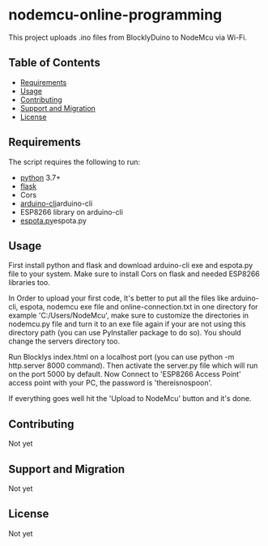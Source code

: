 # nodemcu-online-programming
This project uploads .ino files from BlocklyDuino to NodeMcu via Wi-Fi. 


Table of Contents
-----------------

  * [Requirements](#requirements)
  * [Usage](#usage)
  * [Contributing](#contributing)
  * [Support and Migration](#support-and-migration)
  * [License](#license)

Requirements
------------

The script requires the following to run:

  * [python][python] 3.7+
  * [flask][Flask]
  * Cors
  * [arduino-cli]arduino-cli
  * ESP8266 library on arduino-cli
  * [espota.py]espota.py 


[python]: https://www.python.org/downloads/
[flask]: https://flask.palletsprojects.com/en/1.0.x/installation/#installation
[arduino-cli]: https://arduino.github.io/arduino-cli/installation/
[espota.py]: https://github.com/esp8266/Arduino/blob/master/tools/espota.py

Usage
-----

First install python and flask and download arduino-cli exe and espota.py file to your system. Make sure to install Cors on flask and needed
ESP8266 libraries too.

In Order to upload your first code, It's better to put all the files like arduino-cli, espota, nodemcu exe file and online-connection.txt in one directory for example 'C:/Users/NodeMcu', make sure to customize the directories in nodemcu.py file and turn it to an exe file again if your are not using this directory path (you can use PyInstaller package to do so). You should change the servers directory too.

Run Blocklys index.html on a localhost port (you can use python -m http.server 8000 command). Then activate the server.py file which will run on the port 5000 by default. Now Connect to 'ESP8266 Access Point' access point with your PC, the password is 'thereisnospoon'.

If everything goes well hit the 'Upload to NodeMcu' button and it's done. 


Contributing
-----

Not yet

Support and Migration
-----

Not yet

License
-----

Not yet  


